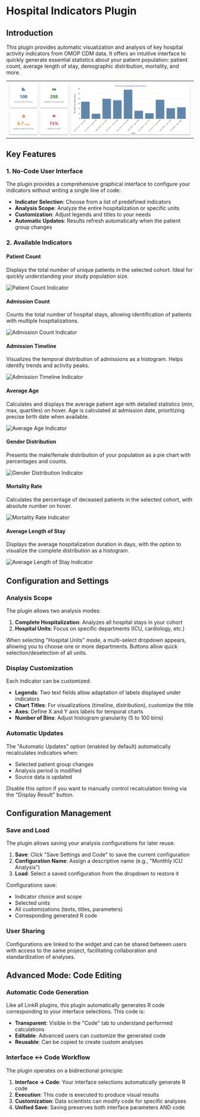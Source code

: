 # Hospital Indicators Plugin

## Introduction

This plugin provides automatic visualization and analysis of key hospital activity indicators from OMOP CDM data. It offers an intuitive interface to quickly generate essential statistics about your patient population: patient count, average length of stay, demographic distribution, mortality, and more.

<table align="center"><tr><td>
    <img 
        src="img/en_screenshot_general.png"
        alt="Vue générale du plugin",
        width="750"
    />
</td></tr></table>

## Key Features

### 1. No-Code User Interface

The plugin provides a comprehensive graphical interface to configure your indicators without writing a single line of code:

- **Indicator Selection**: Choose from a list of predefined indicators
- **Analysis Scope**: Analyze the entire hospitalization or specific units
- **Customization**: Adjust legends and titles to your needs
- **Automatic Updates**: Results refresh automatically when the patient group changes

### 2. Available Indicators

#### Patient Count
Displays the total number of unique patients in the selected cohort. Ideal for quickly understanding your study population size.

![Patient Count Indicator](screenshot_patient_count.png)

#### Admission Count
Counts the total number of hospital stays, allowing identification of patients with multiple hospitalizations.

![Admission Count Indicator](screenshot_admission_count.png)

#### Admission Timeline
Visualizes the temporal distribution of admissions as a histogram. Helps identify trends and activity peaks.

![Admission Timeline Indicator](screenshot_admission_timeline.png)

#### Average Age
Calculates and displays the average patient age with detailed statistics (min, max, quartiles) on hover. Age is calculated at admission date, prioritizing precise birth date when available.

![Average Age Indicator](screenshot_average_age.png)

#### Gender Distribution
Presents the male/female distribution of your population as a pie chart with percentages and counts.

![Gender Distribution Indicator](screenshot_gender.png)

#### Mortality Rate
Calculates the percentage of deceased patients in the selected cohort, with absolute number on hover.

![Mortality Rate Indicator](screenshot_mortality_rate.png)

#### Average Length of Stay
Displays the average hospitalization duration in days, with the option to visualize the complete distribution as a histogram.

![Average Length of Stay Indicator](screenshot_average_length_of_stay.png)

## Configuration and Settings

### Analysis Scope

The plugin allows two analysis modes:

1. **Complete Hospitalization**: Analyzes all hospital stays in your cohort
2. **Hospital Units**: Focus on specific departments (ICU, cardiology, etc.)

When selecting "Hospital Units" mode, a multi-select dropdown appears, allowing you to choose one or more departments. Buttons allow quick selection/deselection of all units.

### Display Customization

Each indicator can be customized:
- **Legends**: Two text fields allow adaptation of labels displayed under indicators
- **Chart Titles**: For visualizations (timeline, distribution), customize the title
- **Axes**: Define X and Y axis labels for temporal charts
- **Number of Bins**: Adjust histogram granularity (5 to 100 bins)

### Automatic Updates

The "Automatic Updates" option (enabled by default) automatically recalculates indicators when:
- Selected patient group changes
- Analysis period is modified
- Source data is updated

Disable this option if you want to manually control recalculation timing via the "Display Result" button.

## Configuration Management

### Save and Load

The plugin allows saving your analysis configurations for later reuse:

1. **Save**: Click "Save Settings and Code" to save the current configuration
2. **Configuration Name**: Assign a descriptive name (e.g., "Monthly ICU Analysis")
3. **Load**: Select a saved configuration from the dropdown to restore it

Configurations save:
- Indicator choice and scope
- Selected units
- All customizations (texts, titles, parameters)
- Corresponding generated R code

### User Sharing

Configurations are linked to the widget and can be shared between users with access to the same project, facilitating collaboration and standardization of analyses.

## Advanced Mode: Code Editing

### Automatic Code Generation

Like all LinkR plugins, this plugin automatically generates R code corresponding to your interface selections. This code is:
- **Transparent**: Visible in the "Code" tab to understand performed calculations
- **Editable**: Advanced users can customize the generated code
- **Reusable**: Can be copied to create custom analyses

### Interface ↔ Code Workflow

The plugin operates on a bidirectional principle:

1. **Interface → Code**: Your interface selections automatically generate R code
2. **Execution**: This code is executed to produce visual results
3. **Customization**: Data scientists can modify code for specific analyses
4. **Unified Save**: Saving preserves both interface parameters AND code

